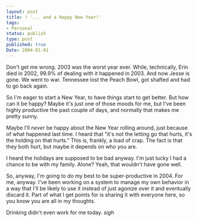 ```yaml
---
layout: post
title: ! '... and a Happy New Year!'
tags:
- Personal
status: publish
type: post
published: true
Date: 2004-01-01
---
```

Don't get me wrong.  2003 was the worst year ever.  While, technically, Erin died in 2002, 99.9% of dealing with it happened in 2003.  And now Jesse is gone.  We went to war.  Tennessee lost the Peach Bowl, got shafted and had to go back again.

So I'm eager to start a New Year, to have things start to get better.  But how can it be happy?  Maybe it's just one of those moods for me, but I've been highly productive the past couple of days, and normally that makes me pretty sunny.

Maybe I'll *never* be happy about the New Year rolling around, just because of what happened last time.  I heard that "it's not the letting go that hurts, it's the holding on that hurts."  This is, frankly, a load of crap.  The fact is that they both hurt, but maybe it depends on who you are.

I heard the holidays are supposed to be bad anyway.  I'm just lucky I had a chance to be with my family.  Alone?  Yeah, that wouldn't have gone well.

So, anyway, I'm going to do my best to be super-productive in 2004.  For me, anyway.  I've been working on a system to manage my own behavior in a way that I'll be likely to use it instead of just agonize over it and eventually discard it.  Part of what I get points for is sharing it with everyone here, so you know you are all in my thoughts.

Drinking didn't even work for me today.  _sigh_
